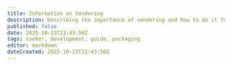 ```yaml
---
title: Information on Vendoring
description: Describing the importance of vendoring and how to do it for common builds
published: false
date: 2025-10-23T23:43:56Z
tags: cooker, development, guide, packaging
editor: markdown
dateCreated: 2025-10-23T23:43:56Z
---
```

